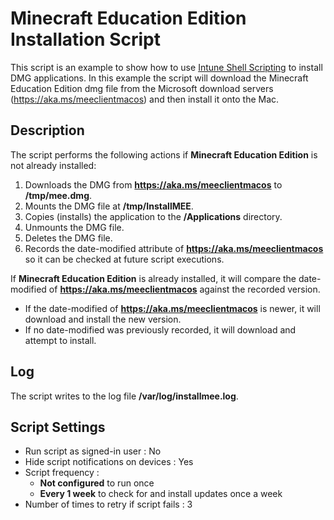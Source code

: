 # Minecraft Education Edition Installation Script

This script is an example to show how to use [Intune Shell Scripting](https://docs.microsoft.com/en-us/mem/intune/apps/macos-shell-scripts) to install DMG applications. In this example the script will download the Minecraft Education Edition dmg file from the Microsoft download servers (https://aka.ms/meeclientmacos) and then install it onto the Mac.

## Description

The script performs the following actions if **Minecraft Education Edition** is not already installed:
1. Downloads the DMG from **https://aka.ms/meeclientmacos** to **/tmp/mee.dmg**.
2. Mounts the DMG file at **/tmp/InstallMEE**.
3. Copies (installs) the application to the **/Applications** directory.
4. Unmounts the DMG file.
5. Deletes the DMG file.
6. Records the date-modified attribute of **https://aka.ms/meeclientmacos** so it can be checked at future script executions.

If **Minecraft Education Edition** is already installed, it will compare the date-modified of **https://aka.ms/meeclientmacos** against the recorded version. 
 - If the date-modified of **https://aka.ms/meeclientmacos** is newer, it will download and install the new version.
 - If no date-modified was previously recorded, it will download and attempt to install.

## Log

The script writes to the log file **/var/log/installmee.log**.

## Script Settings

- Run script as signed-in user : No
- Hide script notifications on devices : Yes
- Script frequency : 
  - **Not configured** to run once
  - **Every 1 week** to check for and install updates once a week
- Number of times to retry if script fails : 3
